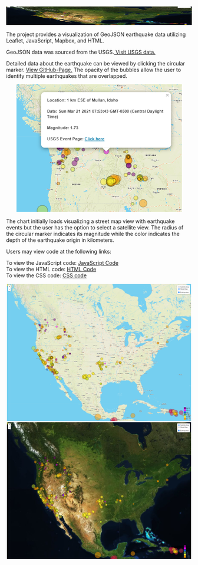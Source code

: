 
<html>
<p align="center"><img width="100%" height="50px" src="Images/satelliteMap.PNG"></p>            
<body>
<p>
The project provides a visualization of GeoJSON earthquake data utilizing Leaflet, JavaScript, Mapbox, and HTML.

GeoJSON data was sourced from the USGS.<a href="https://earthquake.usgs.gov/earthquakes/feed/v1.0/summary/all_week.geojson"> Visit USGS data.</a>

Detailed data about the earthquake can be viewed by clicking the circular marker.
<a href="https://danawoodruff.github.io/Leaflet-challenge/">View GitHub-Page.</a> 
The opacity of the bubbles allow the user to identify multiple earthquakes that are overlapped.

<p align="center"><img width="449" height="auto" src="Images/popup.PNG">

The chart initially loads visualizing a street map view with earthquake events but the user has the option to select a satellite view.
The radius of the circular marker indicates its magnitude while the color indicates the depth of the earthquake origin in kilometers.

Users may view code at the following links:

To view the JavaScript code: [JavaScript Code](static/js/logic.js)<br>
To view the HTML code: [HTML Code](index.html)<br>
To view the CSS code: [CSS code](static/css/style.css)</p>

<p align="center"><img width="500" height="auto" src="Images/map.PNG"> <img width="500" height="auto" src="Images/satelliteMap.PNG"></p>
</body>
</html>
